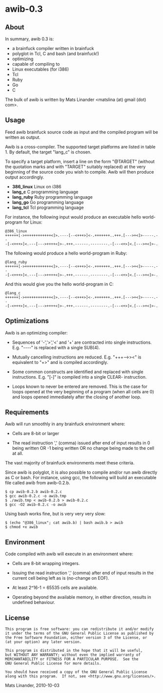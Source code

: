 awib-0.3
========

About
-----

In summary, awib 0.3 is:

- a brainfuck compiler written in brainfuck
- polyglot in Tcl, C and bash (and brainfuck!)
- optimizing
- capable of compiling to
 - Linux executables (for i386)
 - Tcl
 - Ruby
 - Go
 - C

The bulk of awib is written by Mats Linander <matslina (at) gmail (dot) com>.


Usage
-----

Feed awib brainfuck source code as input and the compiled program
will be written as output.

Awib is a cross-compiler. The supported target platforms are
listed in table 1. By default, the target "lang_c" is chosen.

To specify a target platform, insert a line on the form "@TARGET"
(without the quotation marks and with "TARGET" suitably replaced)
at the very beginning of the source code you wish to compile.
Awib will then produce output accordingly.

-   **386_linux** Linux on i386
-   **lang_c** C programming language
-   **lang_ruby** Ruby programming language
-   **lang_go** Go programming language
-   **lang_tcl** Tcl programming language

For instance, the following input would produce an executable hello
world-program for Linux:

    @386_linux
    ++++++[->++++++++++++<]>.----[--<+++>]<-.+++++++..+++.[--->+<]>-----.--
    -[-<+++>]<.---[--->++++<]>-.+++.------.--------.-[---<+>]<.[--->+<]>-.

The following would produce a hello world-program in Ruby:

    @lang_ruby
    ++++++[->++++++++++++<]>.----[--<+++>]<-.+++++++..+++.[--->+<]>-----.--
    -[-<+++>]<.---[--->++++<]>-.+++.------.--------.-[---<+>]<.[--->+<]>-.

And this would give you the hello world-program in C:

    @lang_c
    ++++++[->++++++++++++<]>.----[--<+++>]<-.+++++++..+++.[--->+<]>-----.--
    -[-<+++>]<.---[--->++++<]>-.+++.------.--------.-[---<+>]<.[--->+<]>-.


Optimizations
-------------

Awib is an optimizing compiler:

-  Sequences of '-','>','<' and '+' are contracted into single
   instructions. E.g. "----" is replaced with a single SUB(4).

-  Mutually cancelling instructions are reduced. E.g. "+++-->><"
   is equivalent to "+>" and is compiled accordingly.

-  Some common constructs are identified and replaced with single
   instructions. E.g. "[-]" is compiled into a single CLEAR-
   instruction.

-  Loops known to never be entered are removed. This is the case
   for loops opened at the very beginning of a program (when all
   cells are 0) and loops opened immediately after the closing
   of another loop.


Requirements
------------

Awib will run smoothly in any brainfuck environment where:

-  Cells are 8-bit or larger

-  The read instruction ',' (comma) issued after end of
   input results in 0 being written OR -1 being written
   OR no change being made to the cell at all.

The vast majority of brainfuck environments meet these criteria.

Since awib is polyglot, it is also possible to compile and/or run awib
directly as C or bash. For instance, using gcc, the following will
build an executable file called awib from awib-0.2.b.

    $ cp awib-0.2.b awib-0.2.c
    $ gcc awib-0.2.c -o awib.tmp
    $ ./awib.tmp < awib-0.2.b > awib-0.2.c
    $ gcc -O2 awib-0.2.c -o awib

Using bash works fine, but is very very very slow:

    $ (echo "@386_linux"; cat awib.b) | bash awib.b > awib
    $ chmod +x awib


Environment
-----------

Code compiled with awib will execute in an environment where:

-  Cells are 8-bit wrapping integers.

-  Issuing the read instruction ',' (comma) after
   end of input results in the current cell being
   left as is  (no-change on EOF).

-  At least 2^16-1 = 65535 cells are available.

-  Operating beyond the available memory, in either
   direction, results in undefined behaviour.


License
-------

    This program is free software: you can redistribute it and/or modify
    it under the terms of the GNU General Public License as published by
    the Free Software Foundation, either version 3 of the License, or
    (at your option) any later version.

    This program is distributed in the hope that it will be useful,
    but WITHOUT ANY WARRANTY; without even the implied warranty of
    MERCHANTABILITY or FITNESS FOR A PARTICULAR PURPOSE.  See the
    GNU General Public License for more details.

    You should have received a copy of the GNU General Public License
    along with this program.  If not, see <http://www.gnu.org/licenses/>.


Mats Linander, 2010-10-03
